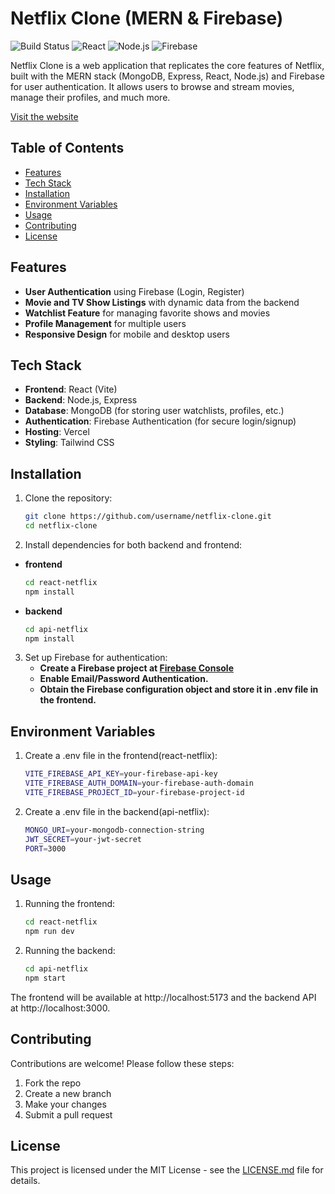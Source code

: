 # Netflix Clone (MERN & Firebase)

![Build Status](https://img.shields.io/badge/build-passing-brightgreen)
![React](https://img.shields.io/badge/React-18.x-blue)
![Node.js](https://img.shields.io/badge/Node.js-16.x-green)
![Firebase](https://img.shields.io/badge/Firebase-Auth-orange)

Netflix Clone is a web application that replicates the core features of Netflix, built with the MERN stack (MongoDB, Express, React, Node.js) and Firebase for user authentication. It allows users to browse and stream movies, manage their profiles, and much more.

[Visit the website](https://react-netflix-clone-sand.vercel.app/)

## Table of Contents
- [Features](#features)
- [Tech Stack](#tech-stack)
- [Installation](#installation)
- [Environment Variables](#environment-variables)
- [Usage](#usage)
- [Contributing](#contributing)
- [License](#license)

## Features
- **User Authentication** using Firebase (Login, Register)
- **Movie and TV Show Listings** with dynamic data from the backend
- **Watchlist Feature** for managing favorite shows and movies
- **Profile Management** for multiple users
- **Responsive Design** for mobile and desktop users

## Tech Stack
- **Frontend**: React (Vite)
- **Backend**: Node.js, Express
- **Database**: MongoDB (for storing user watchlists, profiles, etc.)
- **Authentication**: Firebase Authentication (for secure login/signup)
- **Hosting**: Vercel 
- **Styling**: Tailwind CSS

## Installation
1. Clone the repository:
   ```bash
   git clone https://github.com/username/netflix-clone.git
   cd netflix-clone

2. Install dependencies for both backend and frontend:
- **frontend**
   ```bash
   cd react-netflix
   npm install

- **backend**
   ```bash
   cd api-netflix
   npm install

3. Set up Firebase for authentication:
   - **Create a Firebase project at [Firebase Console](https://console.firebase.google.com/)**
   - **Enable Email/Password Authentication.**
   - **Obtain the Firebase configuration object and store it in .env file in the frontend.**

## Environment Variables
1. Create a .env file in the frontend(react-netflix):
   ```bash
   VITE_FIREBASE_API_KEY=your-firebase-api-key
   VITE_FIREBASE_AUTH_DOMAIN=your-firebase-auth-domain
   VITE_FIREBASE_PROJECT_ID=your-firebase-project-id

2. Create a .env file in the backend(api-netflix):
   ```bash
   MONGO_URI=your-mongodb-connection-string
   JWT_SECRET=your-jwt-secret
   PORT=3000

## Usage
1. Running the frontend:
   ```bash
   cd react-netflix
   npm run dev

2. Running the backend:
   ```bash
   cd api-netflix
   npm start

The frontend will be available at http://localhost:5173 and the backend API at http://localhost:3000.

## Contributing
Contributions are welcome! Please follow these steps:
1. Fork the repo
2. Create a new branch
3. Make your changes
4. Submit a pull request

## License
This project is licensed under the MIT License - see the [LICENSE.md](LICENSE.md) file for details.